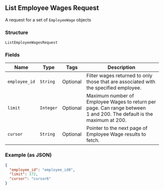 ## List Employee Wages Request

A request for a set of `EmployeeWage` objects

### Structure

`ListEmployeeWagesRequest`

### Fields

| Name | Type | Tags | Description |
|  --- | --- | --- | --- |
| `employee_id` | `String` | Optional | Filter wages returned to only those that are associated with the specified employee. |
| `limit` | `Integer` | Optional | Maximum number of Employee Wages to return per page. Can range between<br>1 and 200. The default is the maximum at 200. |
| `cursor` | `String` | Optional | Pointer to the next page of Employee Wage results to fetch. |

### Example (as JSON)

```json
{
  "employee_id": "employee_id0",
  "limit": 172,
  "cursor": "cursor6"
}
```

